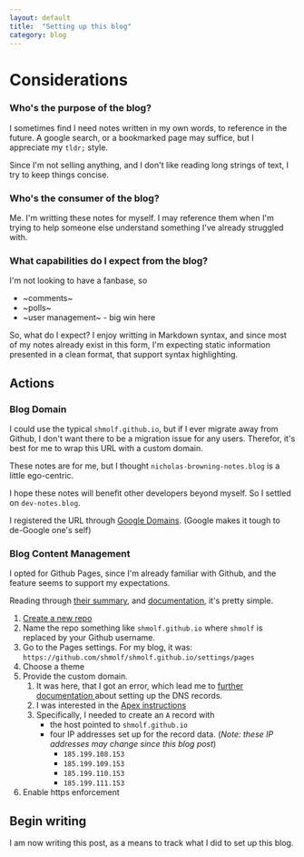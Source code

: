 ```yaml
---
layout: default
title:  "Setting up this blog"
category: blog
---
```


# Considerations

### Who's the purpose of the blog?
I sometimes find I need notes written in my own words, to reference in the future.
A google search, or a bookmarked page may suffice, but I appreciate my `tldr;` style.

Since I'm not selling anything, and I don't like reading long strings of text, I try to keep things concise.


### Who's the consumer of the blog?
Me. I'm writting these notes for myself.
I may reference them when I'm trying to help someone else understand something I've already struggled with.

### What capabilities do I expect from the blog?
I'm not looking to have a fanbase, so
- ~comments~
- ~polls~
- ~user management~ - big win here

So, what do I expect? I enjoy writting in Markdown syntax, and since most of my notes already exist
in this form, I'm expecting static information presented in a clean format, that support syntax highlighting.

## Actions
### Blog Domain
I could use the typical `shmolf.github.io`, but if I ever migrate away from Github, I don't want there
to be a migration issue for any users. Therefor, it's best for me to wrap this URL with a custom domain.

These notes are for me, but I thought `nicholas-browning-notes.blog` is a little ego-centric.

I hope these notes will benefit other developers beyond myself. So I settled on `dev-notes.blog`.

I registered the URL through <a href="https://domains.google.com" target="_blank">Google Domains</a>.
(Google makes it tough to de-Google one's self)

### Blog Content Management
I opted for Github Pages, since I'm already familiar with Github, and the feature seems to support my expectations.

Reading through
<a href="https://pages.github.com/" target="_blank">their summary</a>, and
<a href="https://docs.github.com/en/pages/quickstart" target="_blank">documentation</a>, it's pretty simple.

1. <a href="https://github.com/new" target="_blank">Create a new repo</a>
2. Name the repo something like `shmolf.github.io` where `shmolf` is replaced by your Github username.
3. Go to the Pages settings. For my blog, it was: `https://github.com/shmolf/shmolf.github.io/settings/pages`
4. Choose a theme
5. Provide the custom domain.
   1. It was here, that I got an error, which lead me to
      <a href="https://docs.github.com/en/pages/configuring-a-custom-domain-for-your-github-pages-site" target="_blank">
        further documentation
      </a>
      about setting up the DNS records.
   2. I was interested in the
      <a href="https://docs.github.com/en/pages/configuring-a-custom-domain-for-your-github-pages-site/managing-a-custom-domain-for-your-github-pages-site#configuring-an-apex-domain" target="_blank">
        Apex instructions
      </a>
   3. Specifically, I needed to create an `A` record with
      - the host pointed to `shmolf.github.io`
      - four IP addresses set up for the record data. (_Note: these IP addresses may change since this blog post_)
         - `185.199.108.153`
         - `185.199.109.153`
         - `185.199.110.153`
         - `185.199.111.153`
6. Enable https enforcement

## Begin writing
I am now writing this post, as a means to track what I did to set up this blog.
